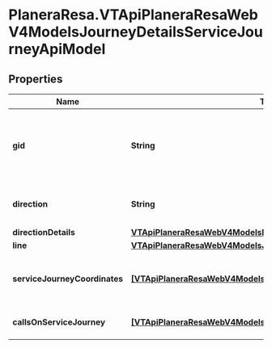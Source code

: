 # PlaneraResa.VTApiPlaneraResaWebV4ModelsJourneyDetailsServiceJourneyApiModel

## Properties

Name | Type | Description | Notes
------------ | ------------- | ------------- | -------------
**gid** | **String** | 16-digit Västtrafik service journey gid that the trip leg is a part of. | [optional] 
**direction** | **String** | A description of the direction. | [optional] 
**directionDetails** | [**VTApiPlaneraResaWebV4ModelsDirectionDetailsApiModel**](VTApiPlaneraResaWebV4ModelsDirectionDetailsApiModel.md) |  | [optional] 
**line** | [**VTApiPlaneraResaWebV4ModelsJourneyDetailsLineDetailsApiModel**](VTApiPlaneraResaWebV4ModelsJourneyDetailsLineDetailsApiModel.md) |  | [optional] 
**serviceJourneyCoordinates** | [**[VTApiPlaneraResaWebV4ModelsCoordinateApiModel]**](VTApiPlaneraResaWebV4ModelsCoordinateApiModel.md) | The coordinates on the service journey. | [optional] 
**callsOnServiceJourney** | [**[VTApiPlaneraResaWebV4ModelsJourneyDetailsCallDetailsApiModel]**](VTApiPlaneraResaWebV4ModelsJourneyDetailsCallDetailsApiModel.md) | All calls on the service journey. | [optional] 


